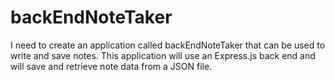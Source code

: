 # backEndNoteTaker
I need to create an application called backEndNoteTaker that can be used to write and save notes. This application will use an Express.js back end and will save and retrieve note data from a JSON file.

